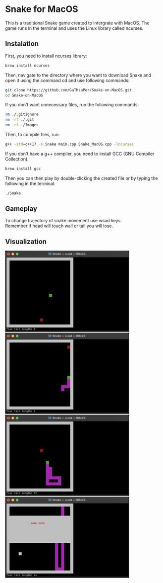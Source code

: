 # Snake for MacOS
This is a traditional Snake game created to intergrate with MacOS. The game runs in the terminal and uses the Linux library called ncurses. 
## Instalation
First, you need to install ncurses library:
```bash 
brew install ncurses
```
Then, navigate to the directory where you want to download Snake and open it using the command cd and use following commands: 
```bash 
git clone https://github.com/GaThsaPer/Snake-on-MacOS.git
cd Snake-on-MacOS
```
If you don't want unnecessary files, run the following commands:
```bash
rm ./.gitignore
rm -rf ./.git
rm -rf ./Images
```
Then, to compile files, run:
```bash
g++ -std=c++17 -o Snake main.cpp Snake_MacOS.cpp -lncurses
```
If you don't have a g++ compiler, you need to install GCC (GNU Compiler Collection):
```bash
brew install gcc
```
Then you can then play by double-clicking the created file or by typing the following in the terminal: 
```bash
./Snake
```
## Gameplay 
To change trajectory of snake movement use wsad keys. </br>
Remember if head will touch wall or tail you will lose.
## Visualization
<img src="Images/_1.png" width=400 alt="Screenshot of the beginning of the game"> <img src="Images/_2.png" width=400 alt="Screenshot during gameplay">
<img src="Images/_3.png" width=400 alt="Screenshot during gamplay"> <img src="Images/_4.png" width=400 alt="Screenshot of Game Over">
